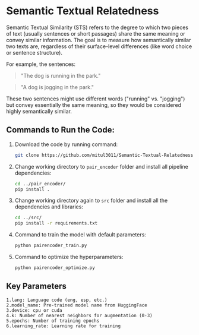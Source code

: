 # Semantic Textual Relatedness
Semantic Textual Similarity (STS) refers to the degree to which two pieces of text (usually sentences or short passages) share the same meaning or convey similar information. The goal is to measure how semantically similar two texts are, regardless of their surface-level differences (like word choice or sentence structure).

For example, the sentences:

>"The dog is running in the park."

>"A dog is jogging in the park."

These two sentences might use different words ("running" vs. "jogging") but convey essentially the same meaning, so they would be considered highly semantically similar.

## Commands to Run the Code:
1. Download the code by running command:
   ```bash
   git clone https://github.com/mitul3011/Semantic-Textual-Relatedness.git
2. Change working directory to `pair_encoder` folder and install all pipeline dependencies:
   ```bash
   cd ../pair_encoder/
   pip install .
3. Change working directory again to `src` folder and install all the dependencies and libraries:
   ```bash
   cd ../src/
   pip install -r requirements.txt
4. Command to train the model with default parameters:
   ```bash
   python pairencoder_train.py 
5. Command to optimize the hyperparameters:
   ```bash
   python pairencoder_optimize.py

## Key Parameters
```
1.lang: Language code (eng, esp, etc.)
2.model_name: Pre-trained model name from HuggingFace
3.device: cpu or cuda
4.k: Number of nearest neighbors for augmentation (0-3)
5.epochs: Number of training epochs
6.learning_rate: Learning rate for training
